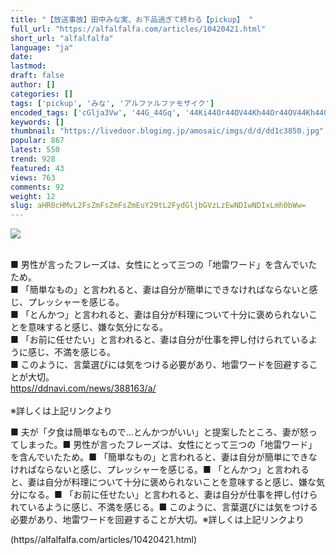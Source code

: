 ```yaml
---
title: "【放送事故】田中みな実、お下品過ぎて終わる【pickup】 "
full_url: "https://alfalfalfa.com/articles/10420421.html"
short_url: "alfalfalfa"
language: "ja"
date: 
lastmod: 
draft: false
author: []
categories: []
tags: ['pickup', 'みな', 'アルファルファモザイク']
encoded_tags: ['cGlja3Vw', '44G_44Gq', '44Ki44Or44OV44Kh44Or44OV44Kh44Oi44K244Kk44Kv']
keywords: []
thumbnail: "https://livedoor.blogimg.jp/amosaic/imgs/d/d/dd1c3850.jpg"
popular: 867
latest: 550
trend: 928
featured: 43
views: 763
comments: 92
weight: 12
slug: aHR0cHMvL2FsZmFsZmFsZmEuY29tL2FydGljbGVzLzEwNDIwNDIxLmh0bWw=
---
```


![](https://livedoor.blogimg.jp/amosaic/imgs/d/d/dd1c3850.jpg)

<div><br> ■ 男性が言ったフレーズは、女性にとって三つの「地雷ワード」を含んでいたため。<br> ■ 「簡単なもの」と言われると、妻は自分が簡単にできなければならないと感じ、プレッシャーを感じる。<br> ■ 「とんかつ」と言われると、妻は自分が料理について十分に褒められないことを意味すると感じ、嫌な気分になる。<br> ■ 「お前に任せたい」と言われると、妻は自分が仕事を押し付けられているように感じ、不満を感じる。<br> ■ このように、言葉選びには気をつける必要があり、地雷ワードを回避することが大切。<br> <a href='https//ddnavi.com/news/388163/a/' target='_blank' rel='nofollow'>https//ddnavi.com/news/388163/a/</a><br> <br> ※詳しくは上記リンクより <br> <p>■ 夫が「夕食は簡単なもので…とんかつがいい」と提案したところ、妻が怒ってしまった。■ 男性が言ったフレーズは、女性にとって三つの「地雷ワード」を含んでいたため。■ 「簡単なもの」と言われると、妻は自分が簡単にできなければならないと感じ、プレッシャーを感じる。■ 「とんかつ」と言われると、妻は自分が料理について十分に褒められないことを意味すると感じ、嫌な気分になる。■ 「お前に任せたい」と言われると、妻は自分が仕事を押し付けられているように感じ、不満を感じる。■ このように、言葉選びには気をつける必要があり、地雷ワードを回避することが大切。※詳しくは上記リンクより</p></div>

(https//alfalfalfa.com/articles/10420421.html)
